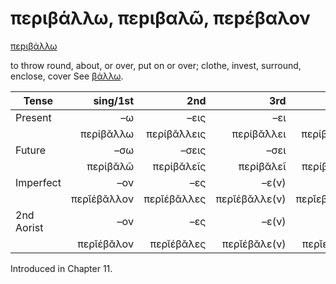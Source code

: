 # περιβάλλω, πεpιβαλῶ, πεpέβαλον

[πεpιβάλλω](https://en.wiktionary.org/wiki/πεpιβάλλω)

to throw round, about, or over, put on or over; clothe, invest, surround, enclose, cover
See [βάλλω](https://en.wiktionary.org/wiki/βάλλω). 

| Tense      |    sing/1st |         2nd |           3rd |      plur/1st |          2nd |             3rd | Infinitive  |
|------------|------------:|------------:|--------------:|--------------:|-------------:|----------------:|:-----------:|
| Present    |          –ω |        –εις |           –ει |         –ομεν |         –ετε |        –ουσι(ν) | 1pp + –ειν  |
|            |   περίβᾰ́λλω | περίβᾰ́λλεις |    περίβᾰ́λλει |  περίβᾰ́λλομεν |  περίβᾰ́λλετε | περίβᾰ́λλουσῐ(ν) | περίβᾰ́λλειν |
| Future     |         –σω |       –σεις |          –σει |        –σομεν |        –σετε |       –σουσι(ν) | 2pp + –ειν  |
|            |    περίβᾰλῶ |  περίβᾰλεῖς |     περίβᾰλεῖ |  περίβᾰλοῦμεν |  περίβᾰλεῖτε |  περίβᾰλοῦσῐ(ν) | περίβᾰλεῖν  |
| Imperfect  |         –ον |         –ες |         –ε(ν) |         –ομεν |         –ετε |             –ον |      -      |
|            | περῐέβᾰλλον | περῐέβᾰλλες | περῐέβᾰλλε(ν) | περῐεβᾰ́λλομεν | περῐεβᾰ́λλετε |     περῐέβᾰλλον |      -      |
| 2nd Aorist |         –ον |         –ες |         –ε(ν) |         –ομεν |         –ετε |             –ον |  3pp +-αἰ   |
|            |  περῐέβᾰλον |  περῐέβᾰλες |  περῐέβᾰλε(ν) |  περῐεβᾰ́λομεν |  περῐεβᾰ́λετε |      περῐέβᾰλον | περῐβᾰλεῖν  |


Introduced in Chapter 11.
